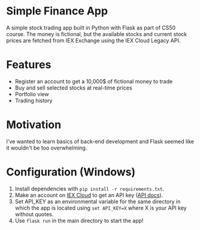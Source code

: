 # Simple Finance App
A simple stock trading app built in Python with Flask as part of CS50 course. The money is fictional, but the available stocks and current stock prices are fetched from IEX Exchange using the IEX Cloud Legacy API.

# Features
- Register an account to get a 10,000$ of fictional money to trade
- Buy and sell selected stocks at real-time prices
- Portfolio view
- Trading history

# Motivation
I've wanted to learn basics of back-end development and Flask seemed like it wouldn't be too overwhelming.

# Configuration (Windows)
1) Install dependencies with `pip install -r requirements.txt`.
2) Make an account on [IEX Cloud](https://iexcloud.io) to get an API key ([API docs](https://iexcloud.io/docs/api)).
3) Set API_KEY as an environmental variable for the same directory in which the app is located using `set API_KEY=X` where X is your API key without quotes.
3) Use `flask run` in the main directory to start the app!
